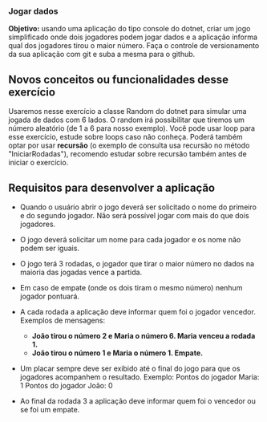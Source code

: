 ### Jogar dados

**Objetivo:** usando uma aplicação do tipo console do dotnet, criar um jogo simplificado onde dois jogadores podem jogar dados e a aplicação informa qual dos jogadores tirou o maior número. Faça o controle de versionamento da sua aplicação com git e suba a mesma para o github.

## Novos conceitos ou funcionalidades desse exercício

Usaremos nesse exercício a classe Random do dotnet para simular uma jogada de dados com 6 lados. O random irá possibilitar que tiremos um número aleatório (de 1 a 6 para nosso exemplo).
Você pode usar loop para esse exercício, estude sobre loops caso não conheça. Poderá também optar por usar **recursão** (o exemplo de consulta usa recursão no método "IniciarRodadas"), recomendo estudar sobre recursão também antes de iniciar o exercício.

## Requisitos para desenvolver a aplicação

- Quando o usuário abrir o jogo deverá ser solicitado o nome do primeiro e do segundo jogador. Não será possível jogar com mais do que dois jogadores.

- O jogo deverá solicitar um nome para cada jogador e os nome não podem ser iguais.

- O jogo terá 3 rodadas, o jogador que tirar o maior número no dados na maioria das jogadas vence a partida.

- Em caso de empate (onde os dois tiram o mesmo número) nenhum jogador pontuará.

- A cada rodada a aplicação deve informar quem foi o jogador vencedor. Exemplos de mensagens:
	- **João tirou o número 2 e Maria o número 6. Maria venceu a rodada 1.**
	- **João tirou o número 1 e Maria o número 1. Empate.**

- Um placar sempre deve ser exibido até o final do jogo para que os jogadores acompanhem o resultado. Exemplo:
	Pontos do jogador Maria: 1
	Pontos do jogador João: 0

- Ao final da rodada 3 a aplicação deve informar quem foi o vencedor ou se foi um empate.
